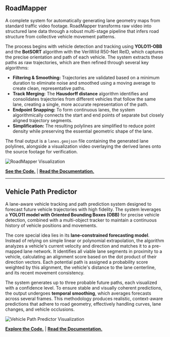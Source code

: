 
## RoadMapper

A complete system for automatically generating lane geometry maps from standard traffic video footage. RoadMapper transforms raw video into structured lane data through a robust multi-stage pipeline that infers road structure from collective vehicle movement patterns.

The process begins with vehicle detection and tracking using **YOLO11-OBB** and the **BotSORT** algorithm with the VeriWild R50-Net ReID, which captures the precise orientation and path of each vehicle. The system extracts these paths as raw trajectories, which are then refined through several key algorithms:
* **Filtering & Smoothing:** Trajectories are validated based on a minimum duration to eliminate noise and smoothed using a moving average to create clean, representative paths.
* **Track Merging:** The **Hausdorff distance** algorithm identifies and consolidates trajectories from different vehicles that follow the same lane, creating a single, more accurate representation of the path.
* **Endpoint Snapping:** To form continuous lanes, the system algorithmically connects the start and end points of separate but closely aligned trajectory segments.
* **Simplification:** The resulting polylines are simplified to reduce point density while preserving the essential geometric shape of the lane.

The final output is a `lanes.geojson` file containing the generated lane polylines, alongside a visualization video overlaying the derived lanes onto the source footage for verification.

![RoadMapper Visualization](./visuals/LaneVisualisation.png)

[**See the Code.**](./RoadMapper/) | [**Read the Documentation.**](./RoadMapper/ReadMe.md)

---

## Vehicle Path Predictor

A lane-aware vehicle tracking and path prediction system designed to forecast future vehicle trajectories with high fidelity. The system leverages a **YOLO11 model with Oriented Bounding Boxes (OBB)** for precise vehicle detection, combined with a multi-object tracker to maintain a continuous history of vehicle positions and movements.

The core special idea lies in its **lane-constrained forecasting model**. Instead of relying on simple linear or polynomial extrapolation, the algorithm analyzes a vehicle's current velocity and direction and matches it to a pre-mapped lane network. It identifies all viable lane segments in proximity to a vehicle, calculating an alignment score based on the dot product of their direction vectors. Each potential path is assigned a probability score weighted by this alignment, the vehicle's distance to the lane centerline, and its recent movement consistency.

The system generates up to three probable future paths, each visualized with a confidence level. To ensure stable and visually coherent predictions, the output undergoes **temporal smoothing**, which averages forecasts across several frames. This methodology produces realistic, context-aware predictions that adhere to road geometry, effectively handling curves, lane changes, and vehicle occlusions.

![Vehicle Path Predictor Visualization](./visuals/TrajectoryPredictions.gif)

[**Explore the Code.**](./VehiclePathPredictorV1/) | [**Read the Documentation.**](./VehiclePathPredictorV1/ReadMe.md)
